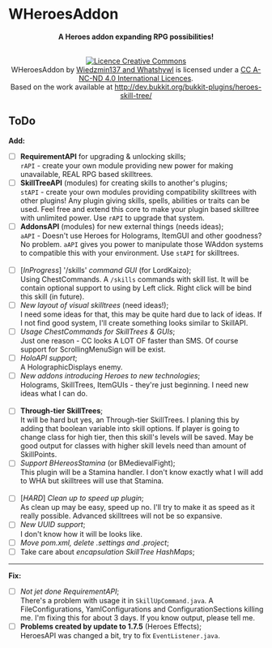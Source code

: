 WHeroesAddon
===============
**<div align="center">A Heroes addon expanding RPG possibilities!</div><br>**
<div align="center"><a rel="license" href="http://creativecommons.org/licenses/by-nc-nd/4.0/"><img alt="Licence Creative Commons" style="border-width:0" src="http://i.creativecommons.org/l/by-nc-nd/4.0/88x31.png" /></a>
<br /><span xmlns:dct="http://purl.org/dc/terms/" property="dct:title">WHeroesAddon</span> by <a xmlns:cc="http://creativecommons.org/ns#" href="https://github.com/wiedzmin137/WHeroesAddon" property="cc:attributionName" rel="cc:attributionURL">Wiedzmin137 and Whatshywl</a> is licensed under a <a rel="license" href="http://creativecommons.org/licenses/by-nc-nd/4.0/">CC A-NC-ND 4.0 International Licences</a>.<br />Based on the work available at <a xmlns:dct="http://purl.org/dc/terms/" href="http://dev.bukkit.org/bukkit-plugins/heroes-skill-tree/" rel="dct:source">http://dev.bukkit.org/bukkit-plugins/heroes-skill-tree/</a></div>

ToDo
-------

**Add:**
- [ ] **RequirementAPI** for upgrading & unlocking skills;<br>
	`rAPI` - create your own module providing new power for making
	unavailable, REAL RPG based skilltrees. 
- [ ] **SkillTreeAPI** (modules) for creating skills to another's plugins;<br>
	 `stAPI` - create your own modules providing compatibility skilltrees
	 with other plugins! Any plugin giving skills, spells, abilities or
	 traits can be used. Feel free and extend this core to make your plugin
	 based skilltree with unlimited power. Use `rAPI` to upgrade that system.
- [ ] **AddonsAPI** (modules) for new external things (needs ideas);<br>
	 `aAPI` - Doesn't use Heroes for Holograms, ItemGUI and other goodness?
	 No problem. `aAPI` gives you power to manipulate those WAddon systems
	 to compatible this with your environment. Use `stAPI` for skilltrees.<br><br>
- [ ] [*InProgress*] '/skills' *command GUI* (for LordKaizo);<br>
	 Using ChestCommands. A `/skills` commands with skill list. It
	 will be contain optional support to using by Left click.
	 Right click will be bind this skill (in future).
- [ ] *New layout of visual skilltrees* (need ideas!);<br>
         I need some ideas for that, this may be quite hard due to lack
	 of ideas. If I not find good system, I'll create something looks
	 similar to SkillAPI.<br>
- [ ] *Usage ChestCommands for SkillTrees & GUIs*;<br>
	 Just one reason - CC looks A LOT OF faster than SMS.
	 Of course support for ScrollingMenuSign will be exist.
- [ ] *HoloAPI support*;<br>
	 A HolographicDisplays enemy.
- [ ] *New addons introducing Heroes to new technologies*;<br>
	 Holograms, SkillTrees, ItemGUIs - they're just beginning.
	 I need new ideas what I can do.<br><br>
- [ ] **Through-tier SkillTrees**;<br>
	 It will be hard but yes, an Through-tier SkillTrees. I planing
	 this by adding that boolean variable into skill options. If player
	 is going to change class for high tier, then this skill's levels
	 will be saved. May be good output for classes with higher skill levels
	 need than amount of SkillPoints.
- [ ] *Support BHereosStamina* (or BMedievalFight);<br>
	 This plugin will be a Stamina handler. I don't know exactly what I will
	 add to WHA but skilltrees will use that Stamina.<br><br>
- [ ] [*HARD*] *Clean up to speed up plugin*;<br>
	 As clean up may be easy, speed up no. I'll try to make it as speed
	 as it really possible. Advanced skilltrees will not be so expansive.
- [ ] *New UUID support*;<br>
	 I don't know how it will be looks like.<br>
- [ ] *Move pom.xml, delete .settings and .project*;<br>
- [ ] Take care about *encapsulation SkillTree HashMaps*;<br>

___
**Fix:**
- [ ] *Not jet done RequirementAPI*;<br>
	 There's a problem with usage it in `SkillUpCommand.java`. A FileConfigurations,
	 YamlConfigurations and ConfigurationSections killing me. I'm fixing this for about
	 3 days. If you know output, please tell me.
- [ ] **Problems created by update to 1.7.5** (Heroes Effects);<br>
	 HeroesAPI was changed a bit, try to fix `EventListener.java`.
